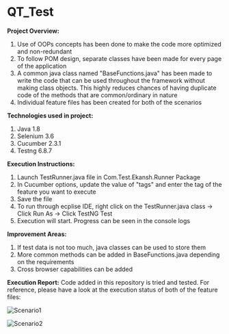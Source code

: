 # QT_Test

**Project Overview:**
1. Use of OOPs concepts has been done to make the code more optimized and non-redundant
2. To follow POM design, separate classes have been made for every page of the application
3. A common java class named "BaseFunctions.java" has been made to write the code that can be used throughout the framework without making class objects. This highly reduces chances of having duplicate code of the methods that are common/ordinary in nature
4. Individual feature files has been created for both of the scenarios

**Technologies used in project:**
1. Java 1.8
2. Selenium 3.6
3. Cucumber 2.3.1
4. Testng 6.8.7


**Execution Instructions:**
1. Launch TestRunner.java file in Com.Test.Ekansh.Runner Package
2. In Cucumber options, update the value of "tags" and enter the tag of the feature you want to execute
3. Save the file
4. To run through ecplise IDE, right click on the TestRunner.java class -> Click Run As -> Click TestNG Test
5. Execution will start. Progress can be seen in the console logs


**Improvement Areas:**
1. If test data is not too much, java classes can be used to store them
2. More common methods can be added in BaseFunctions.java depending on the requirements
3. Cross browser capabilities can be added


**Execution Report:**
Code added in this repository is tried and tested. For reference, please have a look at the execution status of both of the feature files:

![Scenario1](https://user-images.githubusercontent.com/84924630/119981593-7238cc00-bfdb-11eb-82fa-a4c335585519.JPG)


![Scenario2](https://user-images.githubusercontent.com/84924630/119981675-87155f80-bfdb-11eb-81ab-8d8df33af42d.JPG)
